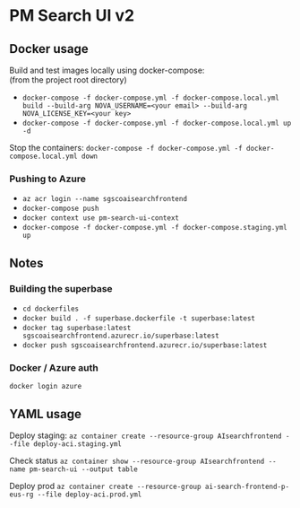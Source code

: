 # PM Search UI v2

## Docker usage

Build and test images locally using docker-compose:  
(from the project root directory)

- `docker-compose -f docker-compose.yml -f docker-compose.local.yml build --build-arg NOVA_USERNAME=<your email> --build-arg NOVA_LICENSE_KEY=<your key>`
- `docker-compose -f docker-compose.yml -f docker-compose.local.yml up -d`


Stop the containers:
`docker-compose -f docker-compose.yml -f docker-compose.local.yml down`


### Pushing to Azure
- `az acr login --name sgscoaisearchfrontend`
- `docker-compose push`
- `docker context use pm-search-ui-context`
- `docker-compose -f docker-compose.yml -f docker-compose.staging.yml up`

## Notes
### Building the superbase
- `cd dockerfiles`
- `docker build . -f superbase.dockerfile -t superbase:latest`
- `docker tag superbase:latest sgscoaisearchfrontend.azurecr.io/superbase:latest`
- `docker push sgscoaisearchfrontend.azurecr.io/superbase:latest`


### Docker / Azure auth
`docker login azure`


## YAML usage

Deploy staging:
`az container create --resource-group AIsearchfrontend --file deploy-aci.staging.yml`

Check status
`az container show --resource-group AIsearchfrontend --name pm-search-ui --output table`


Deploy prod
`az container create --resource-group ai-search-frontend-p-eus-rg --file deploy-aci.prod.yml`


